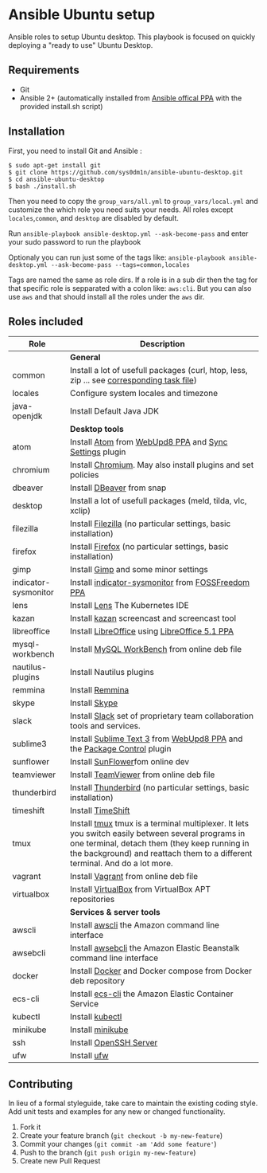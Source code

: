 # Ansible Ubuntu setup
Ansible roles to setup Ubuntu desktop. This playbook is focused on quickly deploying a "ready to use" Ubuntu Desktop.


## Requirements
- Git
- Ansible 2+ (automatically installed from [Ansible offical PPA](https://launchpad.net/~ansible/+archive/ubuntu/ansible) with the provided install.sh script)


## Installation
First, you need to install Git and Ansible :
```
$ sudo apt-get install git
$ git clone https://github.com/sys0dm1n/ansible-ubuntu-desktop.git
$ cd ansible-ubuntu-desktop
$ bash ./install.sh
```

Then you need to copy the `group_vars/all.yml` to `group_vars/local.yml` and customize the which role you need suits your needs. All roles except `locales`,`common`, and `desktop` are disabled by default.

Run `ansible-playbook ansible-desktop.yml --ask-become-pass` and enter your sudo password to run the playbook

Optionaly you can run just some of the tags like:
`ansible-playbook ansible-desktop.yml --ask-become-pass --tags=common,locales`

Tags are named the same as role dirs. If a role is in a sub dir then the tag for that specific role is sepparated with a colon like: `aws:cli`. But you can also use `aws` and that should install all the roles under the `aws` dir.

## Roles included

| Role                     | Description|
| ------------------------ | ------------------------------------------------------------------------------------------------------------------------------------------------------------------------------------------------------------------------------------------------------------------------------------------------------------------------------------- |
|                         |**General**|
| common                  | Install a lot of usefull packages (curl, htop, less, zip ... see [corresponding task file](https://github.com/sys0dm1n/ansible-ubuntu-desktop/blob/master/roles/common/tasks/main.yml)) |
| locales                 | Configure system locales and timezone |
| java-openjdk            | Install Default Java JDK|
|                         | **Desktop tools** |
| atom                    | Install [Atom](https://atom.io/) from [WebUpd8 PPA](https://launchpad.net/~webupd8team/+archive/ubuntu/atom) and [Sync Settings](https://atom.io/packages/sync-settings) plugin  |
| chromium                | Install [Chromium](https://www.chromium.org/). May also install plugins and set policies       |
| dbeaver                 | Install [DBeaver](http://dbeaver.jkiss.org/) from snap |
| desktop                 | Install a lot of usefull packages (meld, tilda, vlc, xclip)|
| filezilla               | Install [Filezilla](https://filezilla-project.org/) (no particular settings, basic installation) | 
| firefox                 | Install [Firefox](https://www.mozilla.org/firefox/) (no particular settings, basic installation) | 
| gimp                    | Install [Gimp](https://www.gimp.org/) and some minor settings |
| indicator-sysmonitor    | Install [indicator-sysmonitor](https://github.com/fossfreedom/indicator-sysmonitor) from [FOSSFreedom PPA](https://launchpad.net/~fossfreedom/+archive/ubuntu/indicator-sysmonitor)                                                                                                                                                   |
| lens                    | Install [Lens](https://k8slens.dev/) The Kubernetes IDE |
| kazan                   | Install [kazan](https://launchpad.net/kazam) screencast and screencast tool|
| libreoffice             | Install [LibreOffice](https://www.libreoffice.org/) using [LibreOffice 5.1 PPA](https://launchpad.net/~libreoffice/+archive/ubuntu/libreoffice-5-1) |
| mysql-workbench         | Install [MySQL WorkBench](https://www.mysql.fr/products/workbench/) from online deb file| 
| nautilus-plugins        | Install Nautilus plugins|
| remmina                 | Install [Remmina](http://www.remmina.org/) |
| skype                   | Install [Skype](https://www.skype.com/)    |
| slack                   | Install [Slack](https://slack.com/) set of proprietary team collaboration tools and services.   |
| sublime3                | Install [Sublime Text 3](https://www.sublimetext.com/3) from [WebUpd8 PPA](https://launchpad.net/~webupd8team/+archive/ubuntu/sublime-text-3) and the [Package Control](https://packagecontrol.io/) plugin   |
| sunflower               | Install [SunFlower](http://sunflower-fm.org/download)fom online dev|
| teamviewer              | Install [TeamViewer](https://www.teamviewer.com/) from online deb file|
| thunderbird             | Install [Thunderbird](https://www.mozilla.org/thunderbird/) (no particular settings, basic installation) |
| timeshift               | Install [TimeShift](https://github.com/teejee2008/timeshift) |
| tmux                    | Install [tmux](https://github.com/tmux/tmux/wiki) tmux is a terminal multiplexer. It lets you switch easily between several programs in one terminal, detach them (they keep running in the background) and reattach them to a different terminal. And do a lot more. |
| vagrant                 | Install [Vagrant](https://www.vagrantup.com/) from online deb file|
| virtualbox              | Install [VirtualBox](https://www.virtualbox.org/) from VirtualBox APT repositories | 
|                         | **Services & server tools** |
| awscli                  | Install [awscli](https://docs.aws.amazon.com/cli/latest/userguide/installing.html) the Amazon command line interface |
| awsebcli                | Install [awsebcli](https://docs.aws.amazon.com/elasticbeanstalk/latest/dg/eb-cli3-install-linux.html) the Amazon Elastic Beanstalk command line interface |
| docker                  | Install [Docker](https://www.docker.com/) and Docker compose from Docker deb repository|
| ecs-cli                 | Install [ecs-cli](https://docs.aws.amazon.com/AmazonECS/latest/developerguide/ECS_CLI_installation.html) the Amazon Elastic Container Service|
| kubectl                 | Install [kubectl](https://kubernetes.io/docs/tasks/tools/install-kubectl/#install-kubectl)  |
| minikube                | Install [minikube](https://kubernetes.io/docs/tasks/tools/install-minikube/)  |
| ssh                     | Install [OpenSSH Server](http://www.openssh.com/)      | 
| ufw                     | Install [ufw](https://help.ubuntu.com/community/UFW) |

## Contributing
In lieu of a formal styleguide, take care to maintain the existing coding style. Add unit tests and examples for any new or changed functionality.

1. Fork it
2. Create your feature branch (`git checkout -b my-new-feature`)
3. Commit your changes (`git commit -am 'Add some feature'`)
4. Push to the branch (`git push origin my-new-feature`)
5. Create new Pull Request
